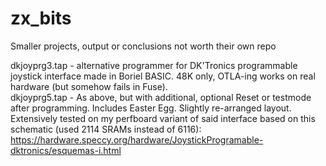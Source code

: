 # zx_bits
Smaller projects, output or conclusions not worth their own repo


dkjoyprg3.tap - alternative programmer for DK'Tronics programmable joystick interface made in Boriel BASIC. 48K only, OTLA-ing works on real hardware (but somehow fails in Fuse).  
dkjoyprg5.tap - As above, but with additional, optional Reset or testmode after programming. Includes Easter Egg. Slightly re-arranged layout.  
Extensively tested on my perfboard variant of said interface based on this schematic (used 2114 SRAMs instead of 6116): https://hardware.speccy.org/hardware/JoystickProgramable-dktronics/esquemas-i.html
